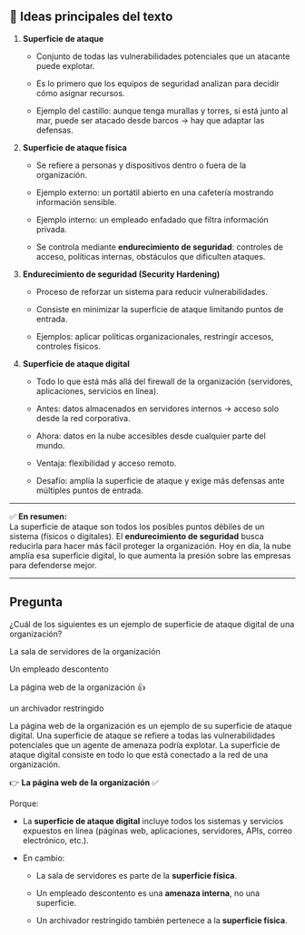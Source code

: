 
## 📌 Ideas principales del texto

1. **Superficie de ataque**
    
    - Conjunto de todas las vulnerabilidades potenciales que un atacante puede explotar.
        
    - Es lo primero que los equipos de seguridad analizan para decidir cómo asignar recursos.
        
    - Ejemplo del castillo: aunque tenga murallas y torres, si está junto al mar, puede ser atacado desde barcos → hay que adaptar las defensas.
        
2. **Superficie de ataque física**
    
    - Se refiere a personas y dispositivos dentro o fuera de la organización.
        
    - Ejemplo externo: un portátil abierto en una cafetería mostrando información sensible.
        
    - Ejemplo interno: un empleado enfadado que filtra información privada.
        
    - Se controla mediante **endurecimiento de seguridad**: controles de acceso, políticas internas, obstáculos que dificulten ataques.
        
3. **Endurecimiento de seguridad (Security Hardening)**
    
    - Proceso de reforzar un sistema para reducir vulnerabilidades.
        
    - Consiste en minimizar la superficie de ataque limitando puntos de entrada.
        
    - Ejemplos: aplicar políticas organizacionales, restringir accesos, controles físicos.
        
4. **Superficie de ataque digital**
    
    - Todo lo que está más allá del firewall de la organización (servidores, aplicaciones, servicios en línea).
        
    - Antes: datos almacenados en servidores internos → acceso solo desde la red corporativa.
        
    - Ahora: datos en la nube accesibles desde cualquier parte del mundo.
        
    - Ventaja: flexibilidad y acceso remoto.
        
    - Desafío: amplía la superficie de ataque y exige más defensas ante múltiples puntos de entrada.
        

---

✅ **En resumen:**  
La superficie de ataque son todos los posibles puntos débiles de un sistema (físicos o digitales). El **endurecimiento de seguridad** busca reducirla para hacer más fácil proteger la organización. Hoy en día, la nube amplía esa superficie digital, lo que aumenta la presión sobre las empresas para defenderse mejor.

---


## Pregunta

¿Cuál de los siguientes es un ejemplo de superficie de ataque digital de una organización?

La sala de servidores de la organización

Un empleado descontento

La página web de la organización 👍

un archivador restringido


La página web de la organización es un ejemplo de su superficie de ataque digital. Una superficie de ataque se refiere a todas las vulnerabilidades potenciales que un agente de amenaza podría explotar. La superficie de ataque digital consiste en todo lo que está conectado a la red de una organización.

👉 **La página web de la organización** ✅

Porque:

- La **superficie de ataque digital** incluye todos los sistemas y servicios expuestos en línea (páginas web, aplicaciones, servidores, APIs, correo electrónico, etc.).
    
- En cambio:
    
    - La sala de servidores es parte de la **superficie física**.
        
    - Un empleado descontento es una **amenaza interna**, no una superficie.
        
    - Un archivador restringido también pertenece a la **superficie física**.
        

